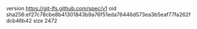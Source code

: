 version https://git-lfs.github.com/spec/v1
oid sha256:ef27c78cbe8b41301843b9a76f51eda76446d573ea3b5eaf77fa262fdcb46b42
size 2472
